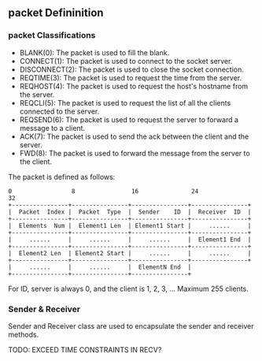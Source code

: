 ## packet Defininition

### packet Classifications

- BLANK(0): The packet is used to fill the blank.
- CONNECT(1): The packet is used to connect to the socket server.
- DISCONNECT(2): The packet is used to close the socket connection.
- REQTIME(3): The packet is used to request the time from the server.
- REQHOST(4): The packet is used to request the host's hostname from the server.
- REQCLI(5): The packet is used to request the list of all the clients connected to the server.
- REQSEND(6): The packet is used to request the server to forward a message to a client.
- ACK(7): The packet is used to send the ack between the client and the server.
- FWD(8): The packet is used to forward the message from the server to the client.

The packet is defined as follows:

``` text
0                 8                16               24               32
+----------------+----------------+----------------+----------------+
|  Packet  Index |  Packet  Type  |  Sender    ID  |  Receiver  ID  |
+----------------+----------------+----------------+----------------+
|  Elements  Num |  Element1 Len  | Element1 Start |     ......     |
+----------------+----------------+----------------+----------------+
|     ......     |     ......     |     ......     |  Element1 End  |
+----------------+----------------+----------------+----------------+
|  Element2 Len  | Element2 Start |     ......     |     ......     |
+----------------+----------------+----------------+----------------+
|     ......     |     ......     |  ElementN End  |
+----------------+----------------+----------------+
```

For ID, server is always 0, and the client is 1, 2, 3, ... Maximum 255 clients.

### Sender & Receiver

Sender and Receiver class are used to encapsulate the sender and receiver methods.

TODO: EXCEED TIME CONSTRAINTS IN RECV?